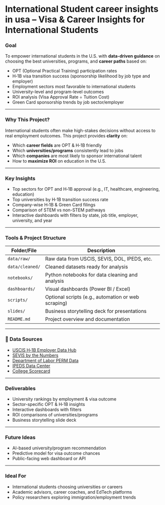 # International Student career insights in usa – Visa & Career Insights for International Students

### Goal

To empower international students in the U.S. with **data-driven guidance** on choosing the best universities, programs, and **career paths** based on:

- OPT (Optional Practical Training) participation rates  
- H‑1B visa transition success (sponsorship likelihood by job type and employer)  
- Employment sectors most favorable to international students  
- University-level and program-level outcomes  
- ROI analysis (Visa Approval Rate ÷ Tuition Cost)  
- Green Card sponsorship trends by job sector/employer

---

### Why This Project?

International students often make high-stakes decisions without access to real employment outcomes. This project provides **clarity** on:

- Which **career fields** are OPT & H‑1B friendly  
- Which **universities/programs** consistently lead to jobs  
- Which **companies** are most likely to sponsor international talent  
- How to **maximize ROI** on education in the U.S.

---

### Key Insights

- Top sectors for OPT and H‑1B approval (e.g., IT, healthcare, engineering, education)  
- Top universities by H‑1B transition success rate  
- Company-wise H‑1B & Green Card filings  
- Comparison of STEM vs non-STEM pathways  
- Interactive dashboards with filters by state, job title, employer, university, and year

---

### Tools & Project Structure

| Folder/File      | Description |
|------------------|-------------|
| `data/raw/`      | Raw data from USCIS, SEVIS, DOL, IPEDS, etc. |
| `data/cleaned/`  | Cleaned datasets ready for analysis |
| `notebooks/`     | Python notebooks for data cleaning and analysis |
| `dashboards/`    | Visual dashboards (Power BI / Excel) |
| `scripts/`       | Optional scripts (e.g., automation or web scraping) |
| `slides/`        | Business storytelling deck for presentations |
| `README.md`      | Project overview and documentation |

---

### 📂 Data Sources

- [USCIS H‑1B Employer Data Hub](https://www.uscis.gov/tools/reports-and-studies/h-1b-employer-data-hub)  
- [SEVIS by the Numbers](https://www.ice.gov/sevis)  
- [Department of Labor PERM Data](https://www.dol.gov/agencies/eta/foreign-labor/performance)  
- [IPEDS Data Center](https://nces.ed.gov/ipeds/)  
- [College Scorecard](https://collegescorecard.ed.gov/data/)

---

### Deliverables

- University rankings by employment & visa outcome  
- Sector-specific OPT & H‑1B insights  
- Interactive dashboards with filters  
- ROI comparisons of universities/programs  
- Business storytelling slide deck

---

### Future Ideas

- AI-based university/program recommendation  
- Predictive model for visa outcome chances  
- Public-facing web dashboard or API

---

### Ideal For

- International students choosing universities or careers  
- Academic advisors, career coaches, and EdTech platforms  
- Policy researchers exploring immigration/employment trends
